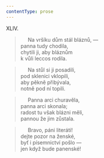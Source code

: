 ```yaml
---
contentType: prose
---
```


XLIV.

>      Na vršíku dům stál bláznů, —  
> panna tudy chodila,  
> chytili ji, aby bláznům  
> k vůli leccos rodila.

>      Na stůl si ji posadili,  
> pod sklenici vklopili,  
> aby pěkně přibývala,  
> notně pod ní topili.

>      Panna arci churavěla,  
> panna arci skonala;  
> radost tu však blázni měli,  
> pannou že jim zůstala.

>      Bravo, páni literáti!  
> dejte pozor na ženské,  
> byť i písemnictví pošlo —  
> jen když bude panenské!
